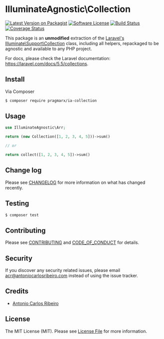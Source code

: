# IlluminateAgnostic\Collection

[![Latest Version on Packagist][ico-version]][link-packagist]
[![Software License][ico-license]](LICENSE.md)
[![Build Status][ico-travis]][link-travis]
[![Coverage Status][ico-scrutinizer]][link-scrutinizer]
<!-- [![Total Downloads][ico-downloads]][link-downloads] -->
<!-- [![Quality Score][ico-code-quality]][link-code-quality] -->

This package is an **unmodified** extraction of the [Laravel's Illuminate\Support\Collection](https://github.com/laravel/framework/blob/5.5/src/Illuminate/Support/Collection.php) class, including all helpers, repackaged to be agnostic and available to any PHP project. 

For docs, please check the Laravel documentation: https://laravel.com/docs/5.5/collections.

## Install

Via Composer

``` bash
$ composer require pragmarx/ia-collection
```

## Usage

``` php
use IlluminateAgnostic\Arr;

return (new Collection([1, 2, 3, 4, 5]))->sum()

// or

return collect([1, 2, 3, 4, 5])->sum()
``` 

## Change log

Please see [CHANGELOG](CHANGELOG.md) for more information on what has changed recently.

## Testing

``` bash
$ composer test
```

## Contributing

Please see [CONTRIBUTING](CONTRIBUTING.md) and [CODE_OF_CONDUCT](CODE_OF_CONDUCT.md) for details.

## Security

If you discover any security related issues, please email acr@antoniocarlosribeiro.com instead of using the issue tracker.

## Credits

- [Antonio Carlos Ribeiro](https://twitter.com/iantonioribeiro)

## License

The MIT License (MIT). Please see [License File](LICENSE.md) for more information.

[ico-version]: https://img.shields.io/packagist/v/pragmarx/ia-collection.svg?style=flat-square
[ico-license]: https://img.shields.io/badge/license-MIT-brightgreen.svg?style=flat-square

[ico-travis-waiting]: https://img.shields.io/travis/antonioribeiro/ia-collection/master.svg?style=flat-square
[ico-travis]: https://img.shields.io/badge/build-passing-green.svg?style=flat-square

[ico-scrutinizer-waiting]: https://img.shields.io/scrutinizer/coverage/g/antonioribeiro/ia-collection.svg?style=flat-square
[ico-scrutinizer]: https://img.shields.io/badge/coverage-92%20%25-green.svg?style=flat-square

[ico-code-quality]: https://img.shields.io/scrutinizer/g/antonioribeiro/ia-collection.svg?style=flat-square
[ico-downloads]: https://img.shields.io/packagist/dt/pragmarx/ia-collection.svg?style=flat-square

[link-packagist]: https://packagist.org/packages/pragmarx/ia-collection
[link-travis]: https://travis-ci.org/antonioribeiro/ia-collection
[link-scrutinizer]: https://scrutinizer-ci.com/g/antonioribeiro/ia-collection/code-collectionucture
[link-code-quality]: https://scrutinizer-ci.com/g/antonioribeiro/ia-collection
[link-downloads]: https://packagist.org/packages/pragmarx/ia-collection
[link-author]: https://github.com/antonioribeiro
[link-contributors]: ../../contributors
